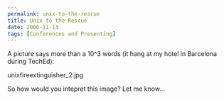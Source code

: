 ```yaml
---
permalink: unix-to-the-rescue
title: Unix to the Rescue
date: 2006-11-13
tags: [Conferences and Presenting]
---
```

A picture says more than a 10^3 words (it hang at my hotel in Barcelona during TechEd):

<!-- more -->

unixfireextinguisher_2.jpg

So how would you intepret this image? Let me know...
